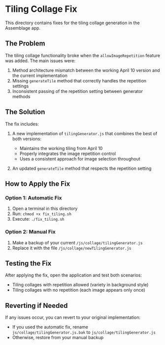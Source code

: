 # Tiling Collage Fix

This directory contains fixes for the tiling collage generation in the Assemblage app.

## The Problem

The tiling collage functionality broke when the `allowImageRepetition` feature was added. The main issues were:

1. Method architecture mismatch between the working April 10 version and the current implementation
2. Missing `generateTile` method that correctly handles the repetition settings
3. Inconsistent passing of the repetition setting between generator methods

## The Solution

The fix includes:

1. A new implementation of `tilingGenerator.js` that combines the best of both versions:
   - Maintains the working tiling from April 10
   - Properly integrates the image repetition control
   - Uses a consistent approach for image selection throughout

2. An updated `generateTile` method that respects the repetition setting

## How to Apply the Fix

### Option 1: Automatic Fix

1. Open a terminal in this directory
2. Run: `chmod +x fix_tiling.sh`
3. Execute: `./fix_tiling.sh`

### Option 2: Manual Fix

1. Make a backup of your current `/js/collage/tilingGenerator.js`
2. Replace it with the file `/js/collage/newTilingGenerator.js`

## Testing the Fix

After applying the fix, open the application and test both scenarios:
- Tiling collages with repetition allowed (variety in background style)
- Tiling collages with no repetition (each image appears only once)

## Reverting if Needed

If any issues occur, you can revert to your original implementation:
- If you used the automatic fix, rename `js/collage/tilingGenerator.js.bak` to `js/collage/tilingGenerator.js`
- Otherwise, restore from your manual backup
